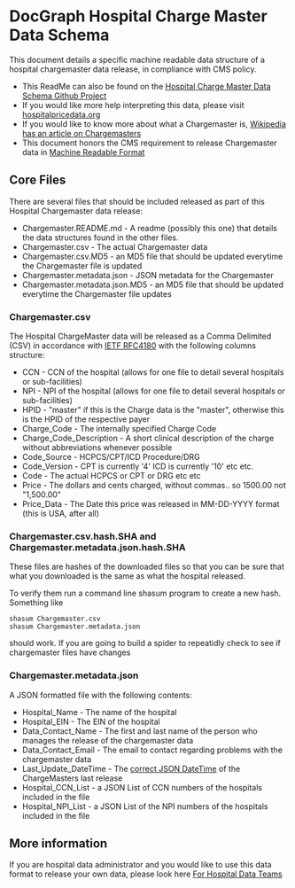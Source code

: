 # DocGraph Hospital Charge Master Data Schema

This document details a specific machine readable data structure of a hospital chargemaster data release, in compliance with CMS policy. 

* This ReadMe can also be found on the [Hospital Charge Master Data Schema Github Project](https://github.com/docgraph/Hospital_Charge_Master_Data_Schema)
* If you would like more help interpreting this data, please visit [hospitalpricedata.org](http://hospitalpricedata.org/)
* If you would like to know more about what a Chargemaster is, [Wikipedia has an article on Chargemasters](https://en.wikipedia.org/wiki/Chargemaster)
* This document honors the CMS requirement to release Chargemaster data in [Machine Readable Format](https://obamawhitehouse.archives.gov/sites/default/files/omb/assets/a11_current_year/s200.pdf) 

## Core Files

There are several files that should be included released as part of this Hospital Chargemaster data release:

* Chargemaster.README.md - A readme (possibly this one) that details the data structures found in the other files.
* Chargemaster.csv - The actual Chargemaster data
* Chargemaster.csv.MD5 - an MD5 file that should be updated everytime the Chargemaster file is updated
* Chargemaster.metadata.json - JSON metadata for the Chargemaster 
* Chargemaster.metadata.json.MD5 - an MD5 file that should be updated everytime the Chargemaster file updates

### Chargemaster.csv
The Hospital ChargeMaster data will be released as a Comma Delimited (CSV) in accordance with [IETF RFC4180](https://tools.ietf.org/html/rfc4180) with the following columns structure:

* CCN - CCN of the hospital (allows for one file to detail several hospitals or sub-facilities)
* NPI - NPI of the hospital (allows for one file to detail several hospitals or sub-facilities)
* HPID - "master" if this is the Charge data is the "master", otherwise this is the HPID of the respective payer 
* Charge_Code - The internally specified Charge Code
* Charge_Code_Description - A short clinical description of the charge without abbreviations whenever possible
* Code_Source - HCPCS/CPT/ICD Procedure/DRG 
* Code_Version - CPT is currently '4' ICD is currently '10' etc etc.
* Code - The actual HCPCS or CPT or DRG etc etc
* Price - The dollars and cents charged, without commas.. so 1500.00 not "1,500.00"
* Price_Data - The Date this price was released in MM-DD-YYYY format (this is USA, after all)

### Chargemaster.csv.hash.SHA and Chargemaster.metadata.json.hash.SHA

These files are hashes of the downloaded files so that you can be sure that what you downloaded is the same as what the hospital released. 

To verify them run a command line shasum program to create a new hash. Something like 

```
shasum Chargemaster.csv 
shasum Chargemaster.metadata.json
```

should work. If you are going to build a spider to repeatidly check to see if chargemaster files have changes


### Chargemaster.metadata.json

A JSON formatted file with the following contents:

* Hospital_Name - The name of the hospital
* Hospital_EIN - The EIN of the hospital
* Data_Contact_Name - The first and last name of the person who manages the release of the chargemaster data
* Data_Contact_Email - The email to contact regarding problems with the chargemaster data
* Last_Update_DateTime - The [correct JSON DateTime](https://stackoverflow.com/a/15952652/144364) of the ChargeMasters last release
* Hospital_CCN_List - a JSON List of CCN numbers of the hospitals included in the file
* Hospital_NPI_List - a JSON List of the NPI numbers of the hospitals included in the file


## More information 
If you are hospital data administrator and you would like to use this data format to release your own data, please look here
[For Hospital Data Teams](https://github.com/docgraph/Hospital_Charge_Master_Data_Schema/blob/master/ForHospitalDataTeams.md)


